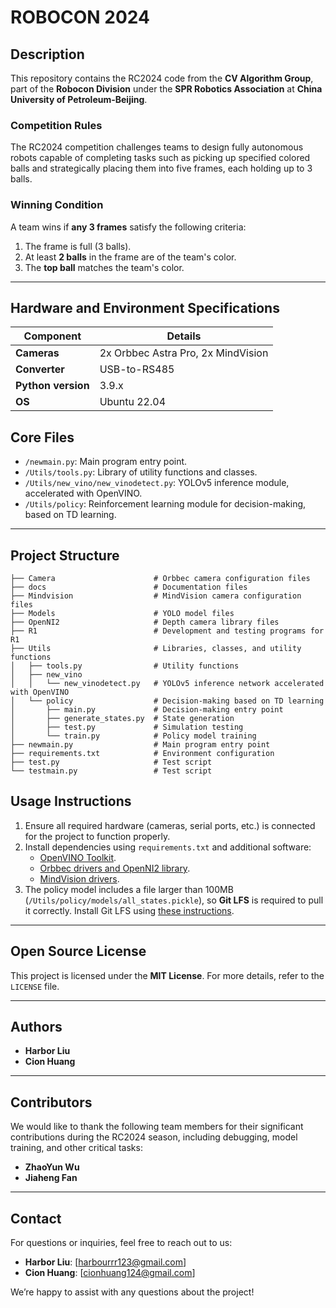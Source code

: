 # ROBOCON 2024

## Description

This repository contains the RC2024 code from the **CV Algorithm Group**, part of the **Robocon Division** under the **SPR Robotics Association** at **China University of Petroleum-Beijing**.

### Competition Rules

The RC2024 competition challenges teams to design fully autonomous robots capable of completing tasks such as picking up specified colored balls and strategically placing them into five frames, each holding up to 3 balls.

### Winning Condition

A team wins if **any 3 frames** satisfy the following criteria:  
1. The frame is full (3 balls).  
2. At least **2 balls** in the frame are of the team's color.  
3. The **top ball** matches the team's color.

---

## Hardware and Environment Specifications

| **Component**      | **Details**                            |
|---------------------|----------------------------------------|
| **Cameras**         | 2x Orbbec Astra Pro, 2x MindVision    |
| **Converter**       | USB-to-RS485                          |
| **Python version**  | 3.9.x                                 |
| **OS**              | Ubuntu 22.04                          |


## Core Files

- `/newmain.py`: Main program entry point.  
- `/Utils/tools.py`: Library of utility functions and classes.  
- `/Utils/new_vino/new_vinodetect.py`: YOLOv5 inference module, accelerated with OpenVINO.  
- `/Utils/policy`: Reinforcement learning module for decision-making, based on TD learning.

---

## Project Structure

```plaintext
├── Camera                      # Orbbec camera configuration files
├── docs                        # Documentation files
├── Mindvision                  # MindVision camera configuration files
├── Models                      # YOLO model files
├── OpenNI2                     # Depth camera library files
├── R1                          # Development and testing programs for R1
├── Utils                       # Libraries, classes, and utility functions
│   ├── tools.py                # Utility functions
│   ├── new_vino
│   │   └── new_vinodetect.py   # YOLOv5 inference network accelerated with OpenVINO
│   └── policy                  # Decision-making based on TD learning
│       ├── main.py             # Decision-making entry point
│       ├── generate_states.py  # State generation        
│       ├── test.py             # Simulation testing
│       └── train.py            # Policy model training
├── newmain.py                  # Main program entry point
├── requirements.txt            # Environment configuration
├── test.py                     # Test script
└── testmain.py                 # Test script
```
## Usage Instructions

1. Ensure all required hardware (cameras, serial ports, etc.) is connected for the project to function properly.  
2. Install dependencies using `requirements.txt` and additional software:  
   - [OpenVINO Toolkit](https://github.com/openvinotoolkit/openvino).  
   - [Orbbec drivers and OpenNI2 library](https://vcp.developer.orbbec.com.cn/resourceCenter).  
   - [MindVision drivers](https://www.mindvision.com.cn/category/software/).  
3. The policy model includes a file larger than 100MB (`/Utils/policy/models/all_states.pickle`), so **Git LFS** is required to pull it correctly. Install Git LFS using [these instructions](https://git-lfs.github.com/).  

---

## Open Source License

This project is licensed under the **MIT License**. For more details, refer to the `LICENSE` file.

---

## Authors

- **Harbor Liu**  
- **Cion Huang**  

---

## Contributors

We would like to thank the following team members for their significant contributions during the RC2024 season, including debugging, model training, and other critical tasks:

- **ZhaoYun Wu**  
- **Jiaheng Fan**  

---

## Contact

For questions or inquiries, feel free to reach out to us:  

- **Harbor Liu**: [harbourrr123@gmail.com]
- **Cion Huang**: [cionhuang124@gmail.com] 

We’re happy to assist with any questions about the project!
